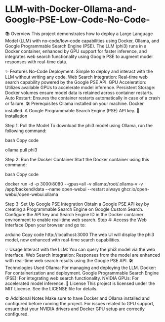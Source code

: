 # LLM-with-Docker-Ollama-and-Google-PSE-Low-Code-No-Code-
📚 Overview
This project demonstrates how to deploy a Large Language Model (LLM) with no-code/low-code capabilities using Docker, Ollama, and Google Programmable Search Engine (PSE). The LLM (phi3) runs in a Docker container, enhanced by GPU support for faster inference, and integrates web search functionality using Google PSE to augment model responses with real-time data.

✨ Features
No-Code Deployment: Simple to deploy and interact with the LLM without writing any code.
Web Search Integration: Real-time web search capability powered by the Google PSE API.
GPU Acceleration: Utilizes available GPUs to accelerate model inference.
Persistent Storage: Docker volumes ensure model data is retained across container restarts.
Auto Restart: Ensures the container restarts automatically in case of a crash or failure.
🛠️ Prerequisites
Ollama installed on your machine.
Docker installed.
A Google Programmable Search Engine (PSE) API key.
🚀 Installation

Step 1: Pull the Model
To download the phi3 model using Ollama, run the following command:

bash
Copy code

ollama pull phi3


Step 2: Run the Docker Container
Start the Docker container using this command:

bash
Copy code

docker run -d -p 3000:8080 --gpus=all -v ollama:/root/.ollama-v -v /app/backend/data --name open-webui --restart always ghcr.io/open-webui/open-webui:ollama


Step 3: Set Up Google PSE Integration
Obtain a Google PSE API key by creating a Programmable Search Engine on Google Custom Search.
Configure the API key and Search Engine ID in the Docker container environment to enable real-time web search.
Step 4: Access the Web Interface
Open your browser and go to:

arduino
Copy code
http://localhost:3000
The web UI will display the phi3 model, now enhanced with real-time search capabilities.

💡 Usage
Interact with the LLM: You can query the phi3 model via the web interface.
Web Search Integration: Responses from the model are enhanced with real-time web search results using the Google PSE API.
🛠️ Technologies Used
Ollama: For managing and deploying the LLM.
Docker: For containerization and deployment.
Google Programmable Search Engine (PSE): For integrating web search functionality.
NVIDIA GPUs: For accelerated model inference.
📜 License
This project is licensed under the MIT License. See the LICENSE file for details.

⚙️ Additional Notes
Make sure to have Docker and Ollama installed and configured before running the project.
For issues related to GPU support, ensure that your NVIDIA drivers and Docker GPU setup are correctly configured.
